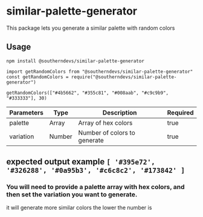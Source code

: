 # similar-palette-generator

This package lets you generate a similar palette with random colors

## Usage

`npm install @southerndevs/similar-palette-generator`

```
import getRandomColors from "@southerndevs/similar-palette-generator"
const getRandomColors = require("@southerndevs/similar-palette-generator")
```

`getRandomColors(["#4b5662", "#355c81", "#008aab", "#c9c9b9", "#333333"], 30)`

| Parameters | Type   | Description                  | Required |
| ---------- | ------ | ---------------------------- | -------- |
| palette    | Array  | Array of hex colors          | true     |
| variation  | Number | Number of colors to generate | true     |

## expected output example `[ '#395e72', '#326288', '#0a95b3', '#c6c8c2', '#173842' ]`

### You will need to provide a palette array with hex colors, and then set the variation you want to generate.

it will generate more similar colors the lower the number is
